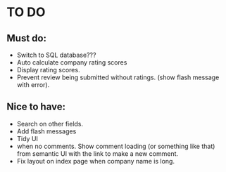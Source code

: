 # TO DO

## Must do:
+ Switch to SQL database???
+ Auto calculate company rating scores
+ Display rating scores.
+ Prevent review being submitted without ratings. (show flash message with error).

## Nice to have:
+ Search on other fields.
+ Add flash messages
+ Tidy UI
+ when no comments. Show comment loading (or something like that) from semantic UI with the link to make a new comment. 
+ Fix layout on index page when company name is long.